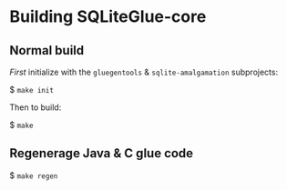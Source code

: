 # Building SQLiteGlue-core

## Normal build

*First* initialize with the `gluegentools` & `sqlite-amalgamation` subprojects:

$ `make init`

Then to build:

$ `make`

## Regenerage Java & C glue code

$ `make regen`

